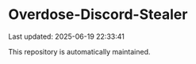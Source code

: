 # Overdose-Discord-Stealer

Last updated: 2025-06-19 22:33:41

This repository is automatically maintained.
